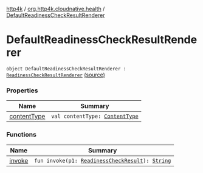 [http4k](../../index.md) / [org.http4k.cloudnative.health](../index.md) / [DefaultReadinessCheckResultRenderer](./index.md)

# DefaultReadinessCheckResultRenderer

`object DefaultReadinessCheckResultRenderer : `[`ReadinessCheckResultRenderer`](../-readiness-check-result-renderer/index.md) [(source)](https://github.com/http4k/http4k/blob/master/http4k-cloudnative/src/main/kotlin/org/http4k/cloudnative/health/ReadinessCheckResultRenderer.kt#L14)

### Properties

| Name | Summary |
|---|---|
| [contentType](content-type.md) | `val contentType: `[`ContentType`](../../org.http4k.core/-content-type/index.md) |

### Functions

| Name | Summary |
|---|---|
| [invoke](invoke.md) | `fun invoke(p1: `[`ReadinessCheckResult`](../-readiness-check-result/index.md)`): `[`String`](https://kotlinlang.org/api/latest/jvm/stdlib/kotlin/-string/index.html) |
